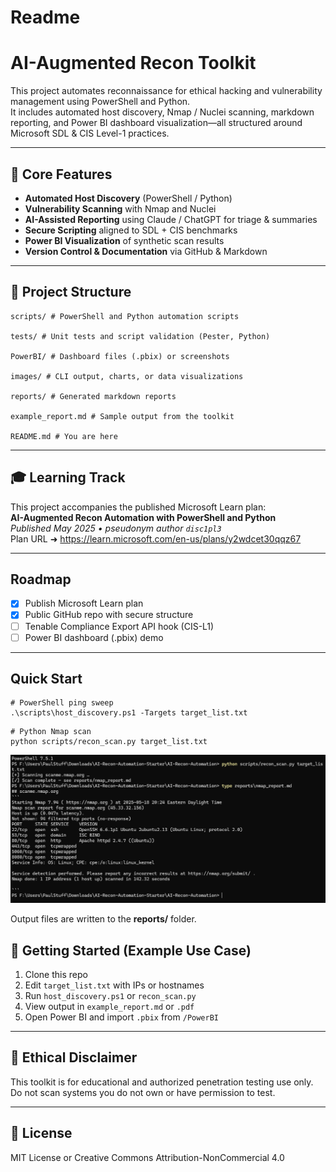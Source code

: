 # Readme

# AI-Augmented Recon Toolkit

This project automates reconnaissance for ethical hacking and vulnerability management using PowerShell and Python.  
It includes automated host discovery, Nmap / Nuclei scanning, markdown reporting, and Power BI dashboard visualization—all structured around Microsoft SDL & CIS Level-1 practices.

---

## 🔧 Core Features
- **Automated Host Discovery** (PowerShell / Python)  
- **Vulnerability Scanning** with Nmap and Nuclei  
- **AI-Assisted Reporting** using Claude / ChatGPT for triage & summaries  
- **Secure Scripting** aligned to SDL + CIS benchmarks  
- **Power BI Visualization** of synthetic scan results  
- **Version Control & Documentation** via GitHub & Markdown

---

## 📂 Project Structure
```
scripts/ # PowerShell and Python automation scripts

tests/ # Unit tests and script validation (Pester, Python)

PowerBI/ # Dashboard files (.pbix) or screenshots

images/ # CLI output, charts, or data visualizations

reports/ # Generated markdown reports

example_report.md # Sample output from the toolkit

README.md # You are here
```

---

## 🎓 Learning Track
This project accompanies the published Microsoft Learn plan:  
**AI-Augmented Recon Automation with PowerShell and Python**  
_Published May 2025 • pseudonym author `disc1pl3`_  
Plan URL ➜ <https://learn.microsoft.com/en-us/plans/y2wdcet30qqz67>

---

## Roadmap
- [x] Publish Microsoft Learn plan  
- [x] Public GitHub repo with secure structure  
- [ ] Tenable Compliance Export API hook (CIS-L1)  
- [ ] Power BI dashboard (.pbix) demo  

---

## Quick Start
```
# PowerShell ping sweep
.\scripts\host_discovery.ps1 -Targets target_list.txt
```

```
# Python Nmap scan
python scripts/recon_scan.py target_list.txt
```
![CLI demo](images/cli_demo.png)


Output files are written to the **reports/** folder.


## 🚀 Getting Started (Example Use Case)

1. Clone this repo
2. Edit `target_list.txt` with IPs or hostnames
3. Run `host_discovery.ps1` or `recon_scan.py`
4. View output in `example_report.md` or `.pdf`
5. Open Power BI and import `.pbix` from `/PowerBI`

---

## 🔐 Ethical Disclaimer

This toolkit is for educational and authorized penetration testing use only. Do not scan systems you do not own or have permission to test.

---

## 📄 License

MIT License or Creative Commons Attribution-NonCommercial 4.0
